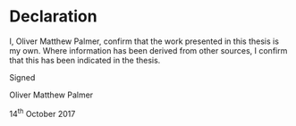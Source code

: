 # Declaration

I, Oliver Matthew Palmer, confirm that the work presented in this thesis is my own. Where information has been derived from other sources, I confirm that this has been indicated in the thesis.

Signed

Oliver Matthew Palmer

14<sup>th</sup> October 2017
